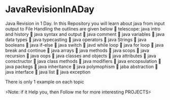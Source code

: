 # JavaRevisionInADay
Java Revision in 1 Day.
In this Repository you will learn about java from input output to File Handling
the outlines are given below
🔭      telescope: java intro and history
🔭      java syntax and output
🔭      java comment
🔭      java variables
🔭      java data types
🔭      java typecasting
🔭      java operators
🔭      java Strings
🔭      java booleans
🔭      java if-else
🔭      java switch
🔭      javd while loop
🔭      java for loop
🔭      java break and continue
🔭      java arrays
🔭      java methods
🔭      java scops
🔭      java recursion
🔭      java oops
🔭      java classes and objects
🔭      java attributes
🔭      java consctructor
🔭      java class methods
🔭      java modifiers
🔭      java encopsulation
🔭      java packegs
🔭      java inheritance
🔭      java polymophism
🔭      jaba abstraction
🔭      java interface
🔭      java list
🔭      java exception


There is only 1 example on each topic

⚡Note: if it Help you, then Follow me for more interesting PROJECTS⚡
